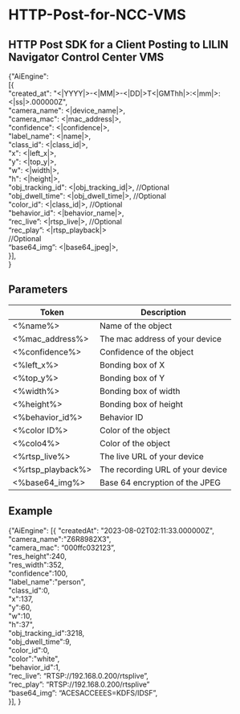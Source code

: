 # HTTP-Post-for-NCC-VMS

## HTTP Post SDK for a Client Posting to LILIN Navigator Control Center VMS <BR>

{"AiEngine": <BR>
[{ <BR>
"created_at": "<|YYYY|>-<|MM|>-<|DD|>T<|GMThh|>:<|mm|>:<|ss|>.000000Z", <BR>
"camera_name": <|device_name|>,  <BR>
"camera_mac": <|mac_address|>, <BR>
  "confidence": <|confidence|>, <BR>
  "label_name": <|name|>, <BR>
"class_id": <|class_id|>, <BR>
"x": <|left_x|>,  <BR>
"y": <|top_y|>, <BR>
"w": <|width|>, <BR>
"h": <|height|>, <BR>
"obj_tracking_id": <|obj_tracking_id|>,     	//Optional <BR>
"obj_dwell_time": <|obj_dwell_time|>,     		//Optional <BR>
"color_id": <|class_id|>,	                    //Optional <BR>
"behavior_id": <|behavior_name|>, <BR>
“rec_live”: <|rtsp_live|>,                    //Optional <BR>
“rec_play”: <|rtsp_playback|> <BR>            //Optional <BR>
“base64_img”: <|base64_jpeg|>, <BR>
}], <BR>
}  <BR>
## Parameters
| Token | Description |
| ----- | ---------- |
| <%name%> | Name of the object |
| <%mac_address%> | The mac address of your device | 
| <%confidence%> | Confidence of the object |
| <%left_x%> | Bonding box of X |
| <%top_y%> | Bonding box of Y |
| <%width%> | Bonding box of width |
| <%height%> | Bonding box of height |
| <%behavior_id%> | Behavior ID |
| <%color ID%> | Color of the object |
| <%colo4%> | Color of the object |
| <%rtsp_live%> | The live URL of your device | 
| <%rtsp_playback%> | The recording URL of your device | 
| <%base64_img%> | Base 64 encryption of the JPEG |

## Example
{"AiEngine":
[{
"createdAt": "2023-08-02T02:11:33.000000Z", <BR>
"camera_name":"Z6R8982X3",<BR>
"camera_mac": “000ffc032123”,<BR>
"res_height":240,<BR>
"res_width":352,<BR>
"confidence":100,<BR>
"label_name":"person",<BR>
"class_id":0,<BR>
"x":137,<BR>
"y":60,<BR>
"w":10,<BR>
"h":37",<BR>
"obj_tracking_id":3218,<BR>
"obj_dwell_time":9,<BR>
"color_id":0, <BR>
"color":"white",<BR>
"behavior_id":1,<BR>
“rec_live”: “RTSP://192.168.0.200/rtsplive”,<BR>
“rec_play”: “RTSP://192.168.0.200/rtsplive”<BR>
“base64_img”: “ACESACCEEES=KDFS/IDSF”,<BR>
}],
}
